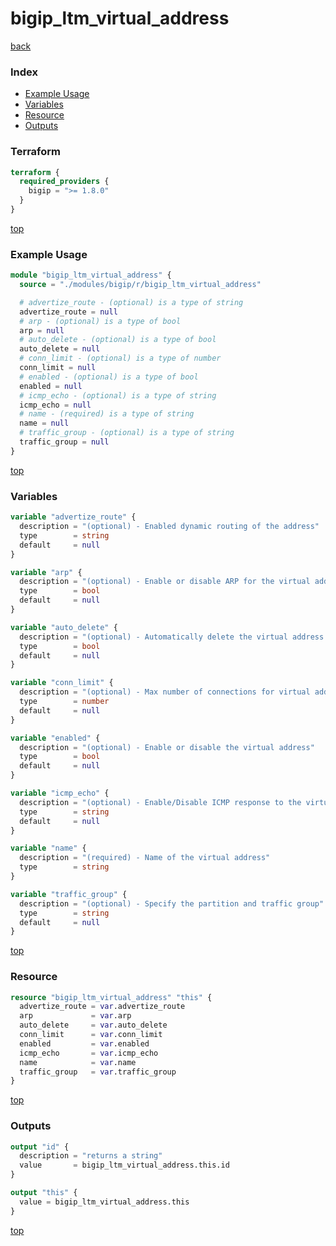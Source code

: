 # bigip_ltm_virtual_address

[back](../bigip.md)

### Index

- [Example Usage](#example-usage)
- [Variables](#variables)
- [Resource](#resource)
- [Outputs](#outputs)

### Terraform

```terraform
terraform {
  required_providers {
    bigip = ">= 1.8.0"
  }
}
```

[top](#index)

### Example Usage

```terraform
module "bigip_ltm_virtual_address" {
  source = "./modules/bigip/r/bigip_ltm_virtual_address"

  # advertize_route - (optional) is a type of string
  advertize_route = null
  # arp - (optional) is a type of bool
  arp = null
  # auto_delete - (optional) is a type of bool
  auto_delete = null
  # conn_limit - (optional) is a type of number
  conn_limit = null
  # enabled - (optional) is a type of bool
  enabled = null
  # icmp_echo - (optional) is a type of string
  icmp_echo = null
  # name - (required) is a type of string
  name = null
  # traffic_group - (optional) is a type of string
  traffic_group = null
}
```

[top](#index)

### Variables

```terraform
variable "advertize_route" {
  description = "(optional) - Enabled dynamic routing of the address"
  type        = string
  default     = null
}

variable "arp" {
  description = "(optional) - Enable or disable ARP for the virtual address"
  type        = bool
  default     = null
}

variable "auto_delete" {
  description = "(optional) - Automatically delete the virtual address with the virtual server"
  type        = bool
  default     = null
}

variable "conn_limit" {
  description = "(optional) - Max number of connections for virtual address"
  type        = number
  default     = null
}

variable "enabled" {
  description = "(optional) - Enable or disable the virtual address"
  type        = bool
  default     = null
}

variable "icmp_echo" {
  description = "(optional) - Enable/Disable ICMP response to the virtual address"
  type        = string
  default     = null
}

variable "name" {
  description = "(required) - Name of the virtual address"
  type        = string
}

variable "traffic_group" {
  description = "(optional) - Specify the partition and traffic group"
  type        = string
  default     = null
}
```

[top](#index)

### Resource

```terraform
resource "bigip_ltm_virtual_address" "this" {
  advertize_route = var.advertize_route
  arp             = var.arp
  auto_delete     = var.auto_delete
  conn_limit      = var.conn_limit
  enabled         = var.enabled
  icmp_echo       = var.icmp_echo
  name            = var.name
  traffic_group   = var.traffic_group
}
```

[top](#index)

### Outputs

```terraform
output "id" {
  description = "returns a string"
  value       = bigip_ltm_virtual_address.this.id
}

output "this" {
  value = bigip_ltm_virtual_address.this
}
```

[top](#index)